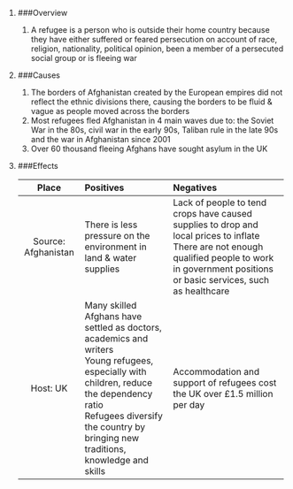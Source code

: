 1. ###Overview

    1. A refugee is a person who is outside their home country because they have either suffered or feared persecution on account of race, religion, nationality, political opinion, been a member of a persecuted social group or is fleeing war
2. ###Causes

    1. The borders of Afghanistan created by the European empires did not reflect the ethnic divisions there, causing the borders to be fluid & vague as people moved across the borders
    2. Most refugees fled Afghanistan in 4 main waves due to: the Soviet War in the 80s, civil war in the early 90s, Taliban rule in the late 90s and the war in Afghanistan since 2001
    3. Over 60 thousand fleeing Afghans have sought asylum in the UK
3. ###Effects

    |       Place       |Positives|Negatives|
    |:-----------------:|:--------|:--------|
    |Source: Afghanistan|There is less pressure on the environment in land & water supplies|Lack of people to tend crops have caused supplies to drop and local prices to inflate<br>There are not enough qualified people to work in government positions or basic services, such as healthcare|
    |  Host: UK         |Many skilled Afghans have settled as doctors, academics and writers<br>Young refugees, especially with children, reduce the dependency ratio<br>Refugees diversify the country by bringing new traditions, knowledge and skills|Accommodation and support of refugees cost the UK over £1.5 million per day|
